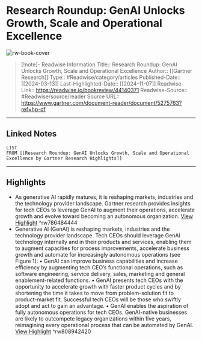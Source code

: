 # Research Roundup: GenAI Unlocks Growth, Scale and Operational Excellence

![rw-book-cover](https://readwise-assets.s3.amazonaws.com/static/images/article1.be68295a7e40.png)
<br>
>[!note]- Readwise Information
>Title:: Research Roundup: GenAI Unlocks Growth, Scale and Operational Excellence
>Author:: [[Gartner Research]]
>Type:: #Readwise/category/articles
>Published-Date:: [[2024-03-13]]
>Last-Highlighted-Date:: [[2024-11-07]]
>Readwise-Link:: https://readwise.io/bookreview/44140371
>Readwise-Source:: #Readwise/source/reader
>Source URL:: https://www.gartner.com/document-reader/document/5275763?ref=hp-df
--- 

## Linked Notes
```dataview
LIST
FROM [[Research Roundup: GenAI Unlocks Growth, Scale and Operational Excellence by Gartner Research Highlights]]
```

---

## Highlights
- As generative AI rapidly matures, it is reshaping markets, industries and the technology provider landscape. Gartner research provides insights for tech CEOs to leverage GenAI to augment their operations, accelerate growth and evolve toward becoming an autonomous organization. [View Highlight](https://readwise.io/open/786484444) ^rw786484444
- Generative AI (GenAI) is reshaping markets, industries and the technology provider landscape. Tech CEOs should leverage GenAI technology internally and in their products and services, enabling them to augment capacities for process improvements, accelerate business growth and automate for increasingly autonomous operations (see Figure 1):
  • GenAI can improve business capabilities and increase efficiency by augmenting tech CEO’s functional operations, such as software engineering, service delivery, sales, marketing and general enablement-related functions.
  • GenAI presents tech CEOs with the opportunity to accelerate growth with faster product cycles and by shortening the time it takes to move from problem-solution fit to product-market fit. Successful tech CEOs will be those who swiftly adopt and act to gain an advantage.
  • GenAI enables the aspiration of fully autonomous operations for tech CEOs. GenAI-native businesses are likely to outcompete legacy organizations within five years, reimagining every operational process that can be automated by GenAI. [View Highlight](https://readwise.io/open/808942420) ^rw808942420
